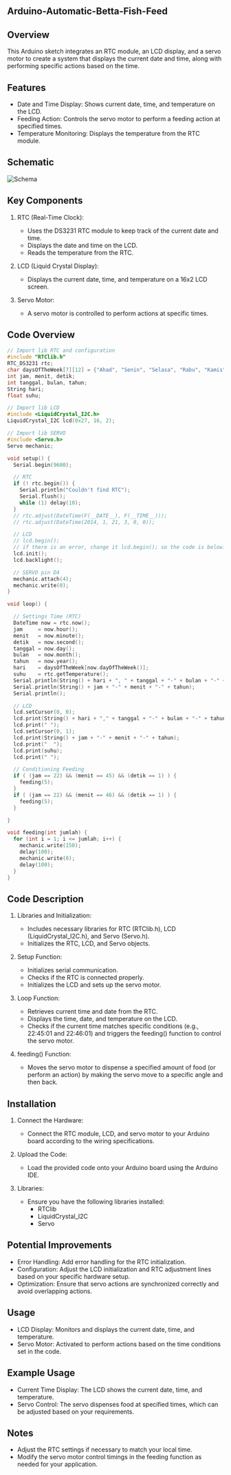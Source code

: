 ## Arduino-Automatic-Betta-Fish-Feed

## Overview

This Arduino sketch integrates an RTC module, an LCD display, and a servo motor to create a system that displays the current date and time, along with performing specific actions based on the time.

## Features

- Date and Time Display: Shows current date, time, and temperature on the LCD.
- Feeding Action: Controls the servo motor to perform a feeding action at specified times.
- Temperature Monitoring: Displays the temperature from the RTC module.

## Schematic

![Schema](img/skema.jpg)

## Key Components

1. RTC (Real-Time Clock):

   - Uses the DS3231 RTC module to keep track of the current date and time.
   - Displays the date and time on the LCD.
   - Reads the temperature from the RTC.

2. LCD (Liquid Crystal Display):

   - Displays the current date, time, and temperature on a 16x2 LCD screen.

3. Servo Motor:
   - A servo motor is controlled to perform actions at specific times.

## Code Overview

```cpp
// Import lib RTC and configuration
#include "RTClib.h"
RTC_DS3231 rtc;
char daysOfTheWeek[7][12] = {"Ahad", "Senin", "Selasa", "Rabu", "Kamis", "Jum'at", "Sabtu"};
int jam, menit, detik;
int tanggal, bulan, tahun;
String hari;
float suhu;

// Import lib LCD
#include <LiquidCrystal_I2C.h>
LiquidCrystal_I2C lcd(0x27, 16, 2);

// Import lib SERVO
#include <Servo.h>
Servo mechanic;

void setup() {
  Serial.begin(9600);

  // RTC
  if (! rtc.begin()) {
    Serial.println("Couldn't find RTC");
    Serial.flush();
    while (1) delay(10);
  }
  // rtc.adjust(DateTime(F(__DATE__), F(__TIME__)));
  // rtc.adjust(DateTime(2014, 1, 21, 3, 0, 0));

  // LCD
  // lcd.begin();
  // if there is an error, change it lcd.begin(); so the code is below:
  lcd.init();
  lcd.backlight();

  // SERVO pin D4
  mechanic.attach(4);
  mechanic.write(0);
}

void loop() {

  // Settings Time (RTC)
  DateTime now = rtc.now();
  jam     = now.hour();
  menit   = now.minute();
  detik   = now.second();
  tanggal = now.day();
  bulan   = now.month();
  tahun   = now.year();
  hari    = daysOfTheWeek[now.dayOfTheWeek()];
  suhu    = rtc.getTemperature();
  Serial.println(String() + hari + ", " + tanggal + "-" + bulan + "-" + tahun);
  Serial.println(String() + jam + "-" + menit + "-" + tahun);
  Serial.println();

  // LCD
  lcd.setCursor(0, 0);
  lcd.print(String() + hari + "," + tanggal + "-" + bulan + "-" + tahun);
  lcd.print(" ");
  lcd.setCursor(0, 1);
  lcd.print(String() + jam + "-" + menit + "-" + tahun);
  lcd.print("  ");
  lcd.print(suhu);
  lcd.print(" ");

  // Conditioning Feeding
  if ( (jam == 22) && (menit == 45) && (detik == 1) ) {
    feeding(5);
  }
  if ( (jam == 22) && (menit == 46) && (detik == 1) ) {
    feeding(5);
  }

}

void feeding(int jumlah) {
  for (int i = 1; i <= jumlah; i++) {
    mechanic.write(150);
    delay(100);
    mechanic.write(0);
    delay(100);
  }
}
```

## Code Description

1. Libraries and Initialization:

   - Includes necessary libraries for RTC (RTClib.h), LCD (LiquidCrystal_I2C.h), and Servo (Servo.h).
   - Initializes the RTC, LCD, and Servo objects.

2. Setup Function:

   - Initializes serial communication.
   - Checks if the RTC is connected properly.
   - Initializes the LCD and sets up the servo motor.

3. Loop Function:

   - Retrieves current time and date from the RTC.
   - Displays the time, date, and temperature on the LCD.
   - Checks if the current time matches specific conditions (e.g., 22:45:01 and 22:46:01) and triggers the feeding() function to control the servo motor.

4. feeding() Function:
   - Moves the servo motor to dispense a specified amount of food (or perform an action) by making the servo move to a specific angle and then back.

## Installation

1. Connect the Hardware:

   - Connect the RTC module, LCD, and servo motor to your Arduino board according to the wiring specifications.

2. Upload the Code:

   - Load the provided code onto your Arduino board using the Arduino IDE.

3. Libraries:
   - Ensure you have the following libraries installed:
     - RTClib
     - LiquidCrystal_I2C
     - Servo

## Potential Improvements

- Error Handling: Add error handling for the RTC initialization.
- Configuration: Adjust the LCD initialization and RTC adjustment lines based on your specific hardware setup.
- Optimization: Ensure that servo actions are synchronized correctly and avoid overlapping actions.

## Usage

- LCD Display: Monitors and displays the current date, time, and temperature.
- Servo Motor: Activated to perform actions based on the time conditions set in the code.

## Example Usage

- Current Time Display: The LCD shows the current date, time, and temperature.
- Servo Control: The servo dispenses food at specified times, which can be adjusted based on your requirements.

## Notes

- Adjust the RTC settings if necessary to match your local time.
- Modify the servo motor control timings in the feeding function as needed for your application.

